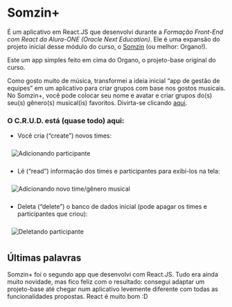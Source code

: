 # Somzin+ 
É um aplicativo em React.JS que desenvolvi durante a *Formação Front-End com React da Alura-ONE (Oracle Next Education)*. 
Ele é uma expansão do projeto inicial desse módulo do curso, o [Somzin](https://github.com/AmigoDaLua/Somzin) (ou melhor: Organo!).

Este um app simples feito em cima do Organo, o projeto-base original do curso.

Como gosto muito de música, transformei a ideia inicial “app de gestão de equipes” em um aplicativo para criar grupos com base nos gostos musicais. No Somzin+, você pode colocar seu nome e avatar e criar grupos do(s) seu(s) gênero(s) musical(is) favoritos. Divirta-se clicando [aqui](https://somzin-plus.vercel.app/).

### O C.R.U.D. está (quase todo) aqui:

* Você cria (“create”) novos times:

<img
  src="https://raw.githubusercontent.com/AmigoDaLua/somzin-plus/main/img/add_time.gif"
  alt="Adicionando participante"
  style="display: inline-block;  padding: 10px; max-width: 300px">


* Lê (“read”) informação dos times e participantes para exibí-los na tela:

<img
  src="https://raw.githubusercontent.com/AmigoDaLua/somzin-plus/main/img/add_integrante.gif"
  alt="Adicionando novo time/gênero musical"
  style="display: inline-block;  padding: 10px; max-width: 300px">
  

* Deleta (“delete”) o banco de dados inicial (pode apagar os times e participantes que criou):

<img
  src="https://raw.githubusercontent.com/AmigoDaLua/somzin-plus/main/img/add_integrante.gif"
  alt="Deletando participante"
  style="display: inline-block;  padding: 10px; max-width: 300px">

## Últimas palavras
Somzin+ foi o segundo app que desenvolvi com React.JS. Tudo era ainda muito novidade, mas fico feliz com o resultado: 
consegui adaptar um projeto-base até chegar num aplicativo levemente diferente com todas as funcionalidades propostas.
React é muito bom :D
